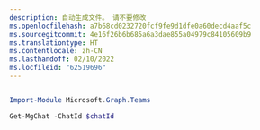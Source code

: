```yaml
---
description: 自动生成文件。 请不要修改
ms.openlocfilehash: a7b68cd0232720fcf9fe9d1dfe0a60decd4aaf5c
ms.sourcegitcommit: 4e16f26b6b685a6a3dae855a04979c84105609b9
ms.translationtype: HT
ms.contentlocale: zh-CN
ms.lasthandoff: 02/10/2022
ms.locfileid: "62519696"
---
```

```powershell

Import-Module Microsoft.Graph.Teams

Get-MgChat -ChatId $chatId

```